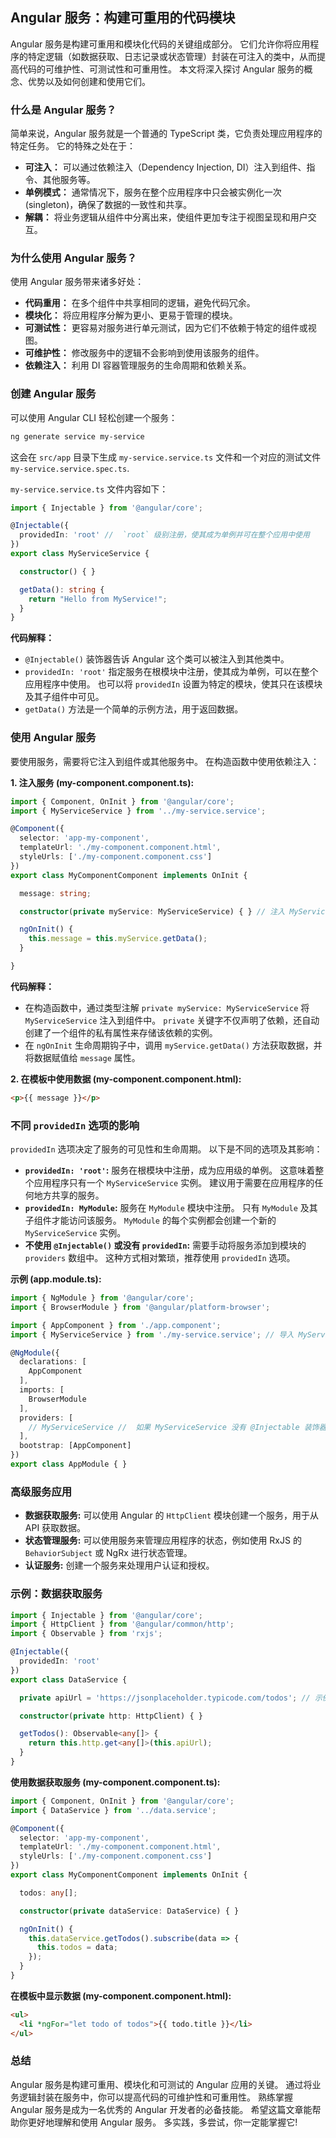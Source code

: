 ## Angular 服务：构建可重用的代码模块

Angular 服务是构建可重用和模块化代码的关键组成部分。 它们允许你将应用程序的特定逻辑（如数据获取、日志记录或状态管理）封装在可注入的类中，从而提高代码的可维护性、可测试性和可重用性。 本文将深入探讨 Angular 服务的概念、优势以及如何创建和使用它们。

### 什么是 Angular 服务？

简单来说，Angular 服务就是一个普通的 TypeScript 类，它负责处理应用程序的特定任务。 它的特殊之处在于：

*   **可注入：** 可以通过依赖注入（Dependency Injection, DI）注入到组件、指令、其他服务等。
*   **单例模式：**  通常情况下，服务在整个应用程序中只会被实例化一次 (singleton)，确保了数据的一致性和共享。
*   **解耦：**  将业务逻辑从组件中分离出来，使组件更加专注于视图呈现和用户交互。

### 为什么使用 Angular 服务？

使用 Angular 服务带来诸多好处：

*   **代码重用：**  在多个组件中共享相同的逻辑，避免代码冗余。
*   **模块化：**  将应用程序分解为更小、更易于管理的模块。
*   **可测试性：**  更容易对服务进行单元测试，因为它们不依赖于特定的组件或视图。
*   **可维护性：**  修改服务中的逻辑不会影响到使用该服务的组件。
*   **依赖注入：**  利用 DI 容器管理服务的生命周期和依赖关系。

### 创建 Angular 服务

可以使用 Angular CLI 轻松创建一个服务：

```bash
ng generate service my-service
```

这会在 `src/app` 目录下生成 `my-service.service.ts` 文件和一个对应的测试文件 `my-service.service.spec.ts`.

`my-service.service.ts` 文件内容如下：

```typescript
import { Injectable } from '@angular/core';

@Injectable({
  providedIn: 'root' //  `root` 级别注册，使其成为单例并可在整个应用中使用
})
export class MyServiceService {

  constructor() { }

  getData(): string {
    return "Hello from MyService!";
  }
}
```

**代码解释：**

*   `@Injectable()` 装饰器告诉 Angular 这个类可以被注入到其他类中。
*   `providedIn: 'root'`  指定服务在根模块中注册，使其成为单例，可以在整个应用程序中使用。  也可以将 `providedIn` 设置为特定的模块，使其只在该模块及其子组件中可见。
*   `getData()` 方法是一个简单的示例方法，用于返回数据。

### 使用 Angular 服务

要使用服务，需要将它注入到组件或其他服务中。  在构造函数中使用依赖注入：

**1. 注入服务 (my-component.component.ts):**

```typescript
import { Component, OnInit } from '@angular/core';
import { MyServiceService } from '../my-service.service';

@Component({
  selector: 'app-my-component',
  templateUrl: './my-component.component.html',
  styleUrls: ['./my-component.component.css']
})
export class MyComponentComponent implements OnInit {

  message: string;

  constructor(private myService: MyServiceService) { } // 注入 MyServiceService

  ngOnInit() {
    this.message = this.myService.getData();
  }

}
```

**代码解释：**

*   在构造函数中，通过类型注解 `private myService: MyServiceService` 将 `MyServiceService` 注入到组件中。 `private` 关键字不仅声明了依赖，还自动创建了一个组件的私有属性来存储该依赖的实例。
*   在 `ngOnInit` 生命周期钩子中，调用 `myService.getData()` 方法获取数据，并将数据赋值给 `message` 属性。

**2. 在模板中使用数据 (my-component.component.html):**

```html
<p>{{ message }}</p>
```

### 不同 `providedIn` 选项的影响

`providedIn` 选项决定了服务的可见性和生命周期。  以下是不同的选项及其影响：

*   **`providedIn: 'root'`:**  服务在根模块中注册，成为应用级的单例。  这意味着整个应用程序只有一个 `MyServiceService` 实例。 建议用于需要在应用程序的任何地方共享的服务。
*   **`providedIn: MyModule`:** 服务在 `MyModule` 模块中注册。  只有 `MyModule` 及其子组件才能访问该服务。  `MyModule` 的每个实例都会创建一个新的 `MyServiceService` 实例。
*   **不使用 `@Injectable()` 或没有 `providedIn`:** 需要手动将服务添加到模块的 `providers` 数组中。 这种方式相对繁琐，推荐使用 `providedIn` 选项。

**示例 (app.module.ts):**

```typescript
import { NgModule } from '@angular/core';
import { BrowserModule } from '@angular/platform-browser';

import { AppComponent } from './app.component';
import { MyServiceService } from './my-service.service'; // 导入 MyService

@NgModule({
  declarations: [
    AppComponent
  ],
  imports: [
    BrowserModule
  ],
  providers: [
    // MyServiceService //  如果 MyServiceService 没有 @Injectable 装饰器或没有 providedIn 设置，则需要在此处手动注册
  ],
  bootstrap: [AppComponent]
})
export class AppModule { }
```

### 高级服务应用

*   **数据获取服务:**  可以使用 Angular 的 `HttpClient` 模块创建一个服务，用于从 API 获取数据。
*   **状态管理服务:**  可以使用服务来管理应用程序的状态，例如使用 RxJS 的 `BehaviorSubject` 或 NgRx 进行状态管理。
*   **认证服务:**  创建一个服务来处理用户认证和授权。

### 示例：数据获取服务

```typescript
import { Injectable } from '@angular/core';
import { HttpClient } from '@angular/common/http';
import { Observable } from 'rxjs';

@Injectable({
  providedIn: 'root'
})
export class DataService {

  private apiUrl = 'https://jsonplaceholder.typicode.com/todos'; // 示例 API

  constructor(private http: HttpClient) { }

  getTodos(): Observable<any[]> {
    return this.http.get<any[]>(this.apiUrl);
  }
}
```

**使用数据获取服务 (my-component.component.ts):**

```typescript
import { Component, OnInit } from '@angular/core';
import { DataService } from '../data.service';

@Component({
  selector: 'app-my-component',
  templateUrl: './my-component.component.html',
  styleUrls: ['./my-component.component.css']
})
export class MyComponentComponent implements OnInit {

  todos: any[];

  constructor(private dataService: DataService) { }

  ngOnInit() {
    this.dataService.getTodos().subscribe(data => {
      this.todos = data;
    });
  }
}
```

**在模板中显示数据 (my-component.component.html):**

```html
<ul>
  <li *ngFor="let todo of todos">{{ todo.title }}</li>
</ul>
```

### 总结

Angular 服务是构建可重用、模块化和可测试的 Angular 应用的关键。  通过将业务逻辑封装在服务中，你可以提高代码的可维护性和可重用性。  熟练掌握 Angular 服务是成为一名优秀的 Angular 开发者的必备技能。  希望这篇文章能帮助你更好地理解和使用 Angular 服务。  多实践，多尝试，你一定能掌握它!

